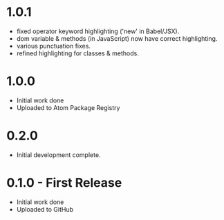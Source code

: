 # 1.0.1

- fixed operator keyword highlighting ('new' in Babel/JSX).
- dom variable & methods (in JavaScript) now have correct highlighting.
- various punctuation fixes.
- refined highlighting for classes & methods.

# 1.0.0

- Initial work done
- Uploaded to Atom Package Registry

# 0.2.0

- Initial development complete.

# 0.1.0 - First Release

- Initial work done
- Uploaded to GitHub
